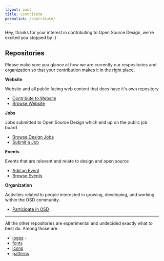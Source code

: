 ```yaml
---
layout: post
title: Contribute
permalink: /contribute/
---
```


Hey, thanks for your interest in contributing to Open Source Design, we're
excited you stopped by :)

## Repositories

Please make sure you glance at how we are currently our respositories and
organization so that your contribution makes it in the right place.

**Website** 

Website and all public facing web content that does have it's own repository

- [Contribute to Website](https://github.com/opensourcedesign/opensourcedesign.github.io)
- [Browse Website](http://opensourcedesign.net)

**Jobs**

Jobs submitted to Open Source Design which end up on the public job board

- [Browse Design Jobs](http://opensourcedesign.net/jobs)
- [Submit a Job](http://opensourcedesign.net/opensrcdesignjobs/) 

**Events**

Events that are relevant and relate to design and open source

- [Add an Event](https://github.com/opensourcedesign/events)
- [Browse Events](http://opensourcedesign.net/events)

**Organization**

Activities related to people interested in growing, developing, and working
within the OSD community.

- [Participate in OSD](https://github.com/opensourcedesign/organization)

---

All the other repositories are experimental and undecided exactly what to best
do. Among those are:

- [logos](https://github.com/opensourcedesign/logos) - 
- [fonts](https://github.com/opensourcedesign/fonts)
- [icons](https://github.com/opensourcedesign/icons)
- [patterns](https://github.com/opensourcedesign/patterns)

